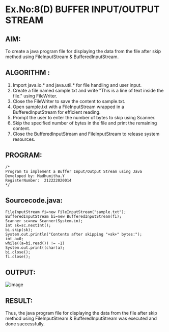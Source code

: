 # Ex.No:8(D) BUFFER INPUT/OUTPUT STREAM

## AIM:
 To create a java program file for displaying the data from the file after skip method using FileInputStream & BufferedInputStream.

## ALGORITHM :
1.	Import java.io.* and java.util.* for file handling and user input.
2.	Create a file named sample.txt and write "This is a line of text inside the file." using FileWriter.
3.	Close the FileWriter to save the content to sample.txt.
4.	Open sample.txt with a FileInputStream wrapped in a BufferedInputStream for efficient reading.
5.	Prompt the user to enter the number of bytes to skip using Scanner.
6.	Skip the specified number of bytes in the file and print the remaining content.
7.	Close the BufferedInputStream and FileInputStream to release system resources.




## PROGRAM:
 ```
/*
Program to implement a Buffer Input/Output Stream using Java
Developed by: Madhumitha.Y
RegisterNumber:  212222020014
*/
```

## Sourcecode.java:
```
FileInputStream fi=new FileInputStream("sample.txt");
BufferedInputStream bi=new BufferedInputStream(fi);
Scanner sc=new Scanner(System.in);
int sk=sc.nextInt();
bi.skip(sk);
System.out.println("Contents after skipping "+sk+" bytes:");
int a=0;
while((a=bi.read()) != -1)
System.out.print((char)a);
bi.close();
fi.close();
```






## OUTPUT:

![image](https://github.com/user-attachments/assets/9cbbf6f4-ffac-4905-97ab-18fef3f33078)


## RESULT:
Thus, the java program file for displaying the data from the file after skip method using FileInputStream & BufferedInputStream was executed and done successfully.



